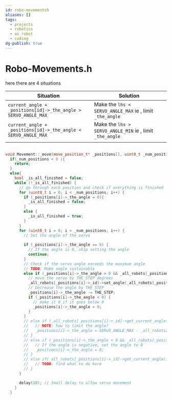 ```yaml
---
id: robo-movementsh
aliases: []
tags:
  - projects
  - robotics
  - ai_robot
  - coding
dg-publish: true
---
```

# Robo-Movements.h

here there are 4 situations 

| Situation                                                      | Solution                                                 |
| -------------------------------------------------------------- | -------------------------------------------------------- |
| `current_angle + _positions[id]->_the_angle > SERVO_ANGLE_MAX` | Make the `lhs < SERVO_ANGLE_MAX` ie , limit `_the_angle` |
| `current_angle + _positions[id]->_the_angle < SERVO_ANGLE_MAX` | Make the `lhs > SERVO_ANGLE_MIN` ie , limit `_the_angle` |
|                                                                |                                                          |

```cpp

void Movement::_move(move_position_t* _positions[], uint8_t _num_positions) {
  if(_num_positions < 0 ){
    return;
  }
  else{
    bool _is_all_finished = false;
    while (!_is_all_finished) {
      // go through each position and check if everything is finished
      for (uint8_t i = 0; i < _num_positions; i++) {
        if (_positions[i]->_the_angle = 0){
          _is_all_finished = false;
        }
        else {
          _is_all_finished = true;
        }
      }
      for (uint8_t i = 0; i < _num_positions; i++) {
        // Set the angle of the servo
        
        if (_positions[i]->_the_angle == 0) {
          // If the angle is 0, skip setting the angle
          continue;
        }
        // Check if the servo angle exceeds the maximum angle
        // TODO: Make angle sustainable 
        else if (_positions[i]->_the_angle > 0 && _all_robots[_positions[i]->_id]->get_current_angle() + _positions[i]->_the_angle <= SERVO_ANGLE_MAX ) {
          // move the servo by THE_STEP degrees
          _all_robots[_positions[i]->_id]->set_angle(_all_robots[_positions[i]->_id]->get_current_angle() + THE_STEP);
          // Decrease the angle by THE_STEP
          _positions[i]->_the_angle -= THE_STEP;
          if (_positions[i]->_the_angle < 0) {
            // make it 0 if it goes below 0
            _positions[i]->_the_angle = 0; 
          }
        }
        // else if (_all_robots[_positions[i]->_id]->get_current_angle() + _positions[i]->_the_angle > SERVO_ANGLE_MAX ){
        //   // NOTE: how to limit the angle?
        //   _positions[i]->_the_angle = SERVO_ANGLE_MAX - _all_robots[_positions[i]->_id]->get_current_angle();
        // }
        // else if (_positions[i]->_the_angle < 0 && _all_robots[_positions[i]->_id]->get_current_angle() + _positions[i]->_the_angle >= SERVO_ANGLE_MAX ) {
        //   // If the angle is negative, set the angle to 0
        //   _positions[i]->_the_angle = 0;
        // }
        // else if(_all_robots[_positions[i]->_id]->get_current_angle() + _positions[i]->_the_angle > SERVO_ANGLE_MAX){
        //   // TODO: find what to do here
        // }
      }

      delay(10); // Small delay to allow servo movement
    }
  }

```